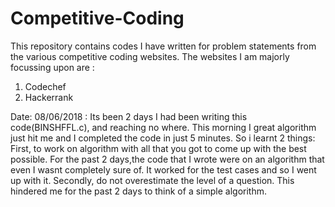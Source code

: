 # Competitive-Coding
This repository contains codes I have written  for problem statements from the various competitive coding websites.
The websites I am majorly focussing upon are :
1. Codechef
2. Hackerrank

Date: 08/06/2018 : Its been 2 days I had been writing this code(BINSHFFL.c), and reaching no where. This morning I great algorithm just hit me and I completed the code in just 5 minutes. So i learnt 2 things:  First, to work on algorithm with all that you got to come up with the best possible. For the past 2 days,the code that I wrote were on an algorithm that even I wasnt completely sure of. It worked for the test cases and so I went up with it. Secondly, do not overestimate the level of a question. This hindered me for the past 2 days to think of a simple algorithm. 
